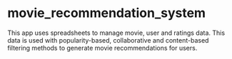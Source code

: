# movie_recommendation_system
 This app uses spreadsheets to manage movie, user and ratings data. This data is used with popularity-based,  collaborative and content-based filtering methods to generate movie recommendations for users. 
